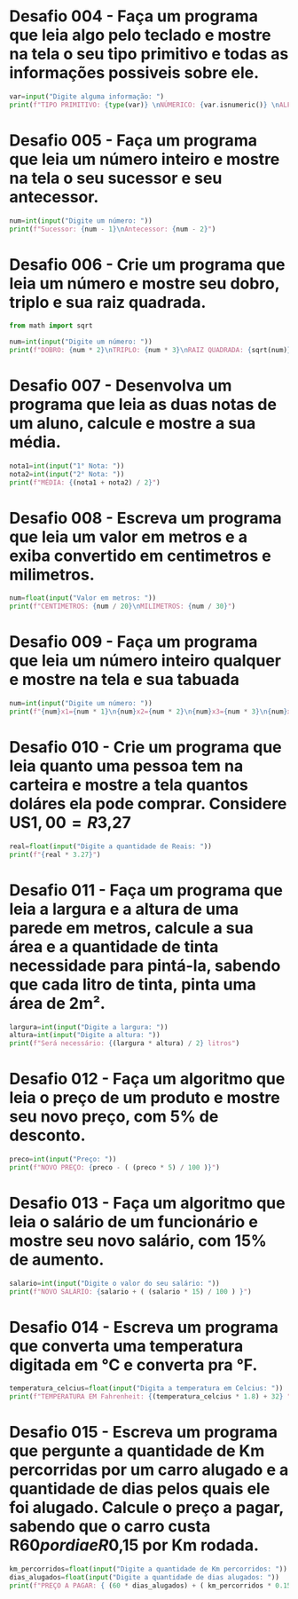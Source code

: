 # Desafio 004 - Faça um programa que leia algo pelo teclado e mostre na tela o seu tipo primitivo e todas as informações possiveis sobre ele.
~~~python
var=input("Digite alguma informação: ")
print(f"TIPO PRIMITIVO: {type(var)} \nNÚMERICO: {var.isnumeric()} \nALFANÚMERICO: {var.isalpha()} \nSÓ POSSUI ESPAÇOS: {var.isspace()}\nTODO MAISCÚLO: {var.isupper()} \nTODO MINUSCULO: {var.islower()}")
~~~

# Desafio 005 - Faça um programa que leia um número inteiro e mostre na tela o seu sucessor e seu antecessor.
~~~python
num=int(input("Digite um número: "))
print(f"Sucessor: {num - 1}\nAntecessor: {num - 2}")
~~~

# Desafio 006 - Crie um programa que leia um número e mostre seu dobro, triplo e sua raiz quadrada.
~~~python
from math import sqrt

num=int(input("Digite um número: "))
print(f"DOBRO: {num * 2}\nTRIPLO: {num * 3}\nRAIZ QUADRADA: {sqrt(num)}")
~~~

# Desafio 007 - Desenvolva um programa que leia as duas notas de um aluno, calcule e mostre a sua média.
~~~python
nota1=int(input("1° Nota: "))
nota2=int(input("2° Nota: "))
print(f"MÉDIA: {(nota1 + nota2) / 2}")
~~~

# Desafio 008 - Escreva um programa que leia um valor em metros e a exiba convertido em centimetros e milimetros.
~~~python
num=float(input("Valor em metros: "))
print(f"CENTIMETROS: {num / 20}\nMILIMETROS: {num / 30}")
~~~

# Desafio 009 - Faça um programa que leia um número inteiro qualquer e mostre na tela e sua tabuada
~~~python
num=int(input("Digite um número: "))
print(f"{num}x1={num * 1}\n{num}x2={num * 2}\n{num}x3={num * 3}\n{num}x4={num * 4}\n{num}x5={num * 5}\n{num}x6={num * 6}\n{num}x7={num * 7}\n{num}x8={num * 8}\n{num}x9={num * 9}\n{num}x10={num * 10}")
~~~

# Desafio 010 - Crie um programa que leia quanto uma pessoa tem na carteira e mostre a tela quantos doláres ela pode comprar. Considere US$1,00 = R$3,27
~~~python
real=float(input("Digite a quantidade de Reais: "))
print(f"{real * 3.27}")
~~~

# Desafio 011 - Faça um programa que leia a largura e a altura de uma parede em metros, calcule a sua área e a quantidade de tinta necessidade para pintá-la, sabendo que cada litro de tinta, pinta uma área de 2m².
~~~python
largura=int(input("Digite a largura: "))
altura=int(input("Digite a altura: "))
print(f"Será necessário: {(largura * altura) / 2} litros")
~~~

# Desafio 012 - Faça um algoritmo que leia o preço de um produto e mostre seu novo preço, com 5% de desconto.
~~~python
preco=int(input("Preço: "))
print(f"NOVO PREÇO: {preco - ( (preco * 5) / 100 )}")
~~~

# Desafio 013 - Faça um algoritmo que leia o salário de um funcionário e mostre seu novo salário, com 15% de aumento.
~~~python
salario=int(input("Digite o valor do seu salário: "))
print(f"NOVO SALÁRIO: {salario + ( (salario * 15) / 100 ) }")
~~~

# Desafio 014 - Escreva um programa que converta uma temperatura digitada em °C e converta pra °F.
~~~python
temperatura_celcius=float(input("Digita a temperatura em Celcius: "))
print(f"TEMPERATURA EM Fahrenheit: {(temperatura_celcius * 1.8) + 32} ")
~~~

# Desafio 015 - Escreva um programa que pergunte a quantidade de Km percorridas por um carro alugado e a quantidade de dias pelos quais ele foi alugado. Calcule o preço a pagar, sabendo que o carro custa R$60 por dia e R$0,15 por Km rodada.
~~~python
km_percorridos=float(input("Digite a quantidade de Km percorridos: "))
dias_alugados=float(input("Digite a quantidade de dias alugados: "))
print(f"PREÇO A PAGAR: { (60 * dias_alugados) + ( km_percorridos * 0.15)}")
~~~
